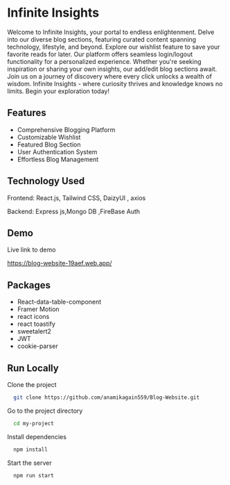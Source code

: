 
# Infinite Insights

Welcome to Infinite Insights, your portal to endless enlightenment. Delve into our diverse blog sections, featuring curated content spanning technology, lifestyle, and beyond. Explore our wishlist feature to save your favorite reads for later. Our platform offers seamless login/logout functionality for a personalized experience. Whether you're seeking inspiration or sharing your own insights, our add/edit blog sections await. Join us on a journey of discovery where every click unlocks a wealth of wisdom. Infinite Insights - where curiosity thrives and knowledge knows no limits. Begin your exploration today!







## Features

- Comprehensive Blogging Platform
 - Customizable Wishlist
- Featured Blog Section
- User Authentication System
 - Effortless Blog Management


## Technology Used

Frontend: React.js, Tailwind CSS, DaizyUI , axios

Backend: Express js,Mongo DB ,FireBase Auth


## Demo

Live link to demo

https://blog-website-19aef.web.app/




## Packages

 - React-data-table-component
 - Framer Motion 
 - react icons
 - react toastify
 - sweetalert2
 - JWT 
 - cookie-parser
## Run Locally

Clone the project

```bash
  git clone https://github.com/anamikagain559/Blog-Website.git
```

Go to the project directory

```bash
  cd my-project
```

Install dependencies

```bash
  npm install
```

Start the server

```bash
  npm run start
```



